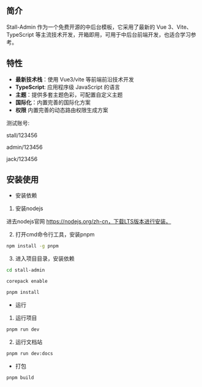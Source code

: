 ## 简介

Stall-Admin 作为一个免费开源的中后台模板，它采用了最新的 Vue 3、Vite、TypeScript 等主流技术开发，开箱即用，可用于中后台前端开发，也适合学习参考。

## 特性

- **最新技术栈**：使用 Vue3/vite 等前端前沿技术开发
- **TypeScript**: 应用程序级 JavaScript 的语言
- **主题**：提供多套主题色彩，可配置自定义主题
- **国际化**：内置完善的国际化方案
- **权限** 内置完善的动态路由权限生成方案

测试账号:

stall/123456

admin/123456

jack/123456

## 安装使用

- 安装依赖

1. 安装nodejs

进去nodejs官网 https://nodejs.org/zh-cn，下载LTS版本进行安装。

2. 打开cmd命令行工具，安装pnpm

```bash
npm install -g pnpm
```

3. 进入项目目录，安装依赖

```bash
cd stall-admin

corepack enable

pnpm install
```

- 运行

1. 运行项目
```bash
pnpm run dev
```

2. 运行文档站

```bash
pnpm run dev:docs
```

- 打包

```bash
pnpm build
```
